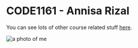 # CODE1161 - Annisa Rizal

You can see lots of other course related stuff [here](https://notionparallax.co.uk/CODE1161).

![a photo of me](mugshot.png)
